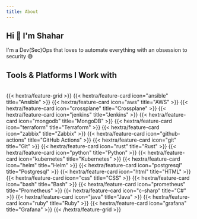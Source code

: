 ```yaml
---
title: About
---
```


## Hi 👋 I'm Shahar 
I'm a Dev(Sec)Ops that loves to automate everything with an obsession to security 😅

## Tools & Platforms I Work with 
<br />
{{< hextra/feature-grid >}}
{{< hextra/feature-card icon="ansible" title="Ansible" >}}
{{< hextra/feature-card icon="aws" title="AWS" >}}
{{< hextra/feature-card icon="crossplane" title="Crossplane" >}}
{{< hextra/feature-card icon="jenkins" title="Jenkins" >}}
{{< hextra/feature-card icon="mongodb" title="MongoDB" >}}
{{< hextra/feature-card icon="terraform" title="Terraform" >}}
{{< hextra/feature-card icon="zabbix" title="Zabbix" >}}
{{< hextra/feature-card icon="github-actions" title="GitHub Actions" >}}
{{< hextra/feature-card icon="git" title="Git" >}}
{{< hextra/feature-card icon="rust" title="Rust" >}}
{{< hextra/feature-card icon="python" title="Python" >}}
{{< hextra/feature-card icon="kubernetes" title="Kubernetes" >}}
{{< hextra/feature-card icon="helm" title="Helm" >}}
{{< hextra/feature-card icon="postgresql" title="Postgresql" >}}
{{< hextra/feature-card icon="html" title="HTML" >}}
{{< hextra/feature-card icon="css" title="CSS" >}}
{{< hextra/feature-card icon="bash" title="Bash" >}}
{{< hextra/feature-card icon="prometheus" title="Prometheus" >}}
{{< hextra/feature-card icon="c-sharp" title="C#" >}}
{{< hextra/feature-card icon="java" title="Java" >}}
{{< hextra/feature-card icon="ruby" title="Ruby" >}}
{{< hextra/feature-card icon="grafana" title="Grafana" >}}
{{< /hextra/feature-grid >}}
